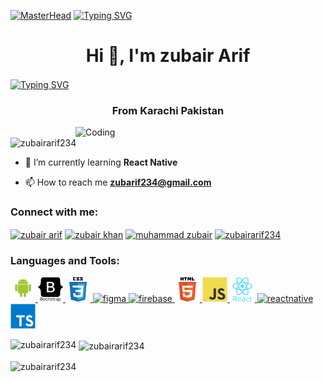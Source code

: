 [![MasterHead](https://getflywheel.com/layout/wp-content/uploads/2019/02/The_Best_Java_Script_Libraries_1800x500-1-1568x436.jpg)](https://rishavchanda.io)
[![Typing SVG](https://readme-typing-svg.demolab.com?font=Itim&size=30&pause=1000&color=00659A&width=435&lines=React+and+React+native+developer;Passionate+Javascript+developer+;Build+your+dream+app)](https://git.io/typing-svg)
<h1 align="center">Hi 👋, I'm zubair Arif</h1>

<a href="https://git.io/typing-svg"><img src="https://readme-typing-svg.demolab.com?font=Itim&size=30&pause=1000&color=00659A&width=435&lines=React+and+React+native+developer+🌱;Passionate+Javascript+developer+;Build+your+dream+app" alt="Typing SVG" align="center" /></a>
<h3 align="center"> From Karachi Pakistan</h3>
<img align="right" alt="Coding" width="400" src="https://camo.githubusercontent.com/683e2187241c641430216c864ce93fc5a0e0dfb232c5a01d1c54b54d63aa8cb2/68747470733a2f2f63646e2e6472696262626c652e636f6d2f75736572732f313136323037372f73637265656e73686f74732f333834383931342f70726f6772616d6d65722e676966">

<p align="left"> <img src="https://komarev.com/ghpvc/?username=zubairarif234&label=Profile%20views&color=0e75b6&style=flat" alt="zubairarif234" /> </p>

- 🌱 I’m currently learning **React Native**

- 📫 How to reach me **zubarif234@gmail.com**

<h3 align="left">Connect with me:</h3>
<p align="left">
<a href="https://dev.to/zubair arif" target="blank"><img align="center" src="https://raw.githubusercontent.com/rahuldkjain/github-profile-readme-generator/master/src/images/icons/Social/devto.svg" alt="zubair arif" height="30" width="40" /></a>
<a href="https://linkedin.com/in/zubair khan" target="blank"><img align="center" src="https://raw.githubusercontent.com/rahuldkjain/github-profile-readme-generator/master/src/images/icons/Social/linked-in-alt.svg" alt="zubair khan" height="30" width="40" /></a>
<a href="https://fb.com/muhammad zubair" target="blank"><img align="center" src="https://raw.githubusercontent.com/rahuldkjain/github-profile-readme-generator/master/src/images/icons/Social/facebook.svg" alt="muhammad zubair" height="30" width="40" /></a>
<a href="https://instagram.com/zubairarif234" target="blank"><img align="center" src="https://raw.githubusercontent.com/rahuldkjain/github-profile-readme-generator/master/src/images/icons/Social/instagram.svg" alt="zubairarif234" height="30" width="40" /></a>
</p>

<h3 align="left">Languages and Tools:</h3>
<p align="left"> <a href="https://developer.android.com" target="_blank" rel="noreferrer"> <img src="https://raw.githubusercontent.com/devicons/devicon/master/icons/android/android-original-wordmark.svg" alt="android" width="40" height="40"/> </a> <a href="https://getbootstrap.com" target="_blank" rel="noreferrer"> <img src="https://raw.githubusercontent.com/devicons/devicon/master/icons/bootstrap/bootstrap-plain-wordmark.svg" alt="bootstrap" width="40" height="40"/> </a> <a href="https://www.w3schools.com/css/" target="_blank" rel="noreferrer"> <img src="https://raw.githubusercontent.com/devicons/devicon/master/icons/css3/css3-original-wordmark.svg" alt="css3" width="40" height="40"/> </a> <a href="https://www.figma.com/" target="_blank" rel="noreferrer"> <img src="https://www.vectorlogo.zone/logos/figma/figma-icon.svg" alt="figma" width="40" height="40"/> </a> <a href="https://firebase.google.com/" target="_blank" rel="noreferrer"> <img src="https://www.vectorlogo.zone/logos/firebase/firebase-icon.svg" alt="firebase" width="40" height="40"/> </a> <a href="https://www.w3.org/html/" target="_blank" rel="noreferrer"> <img src="https://raw.githubusercontent.com/devicons/devicon/master/icons/html5/html5-original-wordmark.svg" alt="html5" width="40" height="40"/> </a> <a href="https://developer.mozilla.org/en-US/docs/Web/JavaScript" target="_blank" rel="noreferrer"> <img src="https://raw.githubusercontent.com/devicons/devicon/master/icons/javascript/javascript-original.svg" alt="javascript" width="40" height="40"/> </a> <a href="https://reactjs.org/" target="_blank" rel="noreferrer"> <img src="https://raw.githubusercontent.com/devicons/devicon/master/icons/react/react-original-wordmark.svg" alt="react" width="40" height="40"/> </a> <a href="https://reactnative.dev/" target="_blank" rel="noreferrer"> <img src="https://reactnative.dev/img/header_logo.svg" alt="reactnative" width="40" height="40"/> </a> <a href="https://www.typescriptlang.org/" target="_blank" rel="noreferrer"> <img src="https://raw.githubusercontent.com/devicons/devicon/master/icons/typescript/typescript-original.svg" alt="typescript" width="40" height="40"/> </a> </p>

<p><img align="left" src="https://github-readme-stats.vercel.app/api/top-langs?username=zubairarif234&show_icons=true&locale=en&layout=compact" alt="zubairarif234" /></p>

<p>&nbsp;<img align="center" src="https://github-readme-stats.vercel.app/api?username=zubairarif234&show_icons=true&locale=en" alt="zubairarif234" /></p>

<p><img align="center" src="https://github-readme-streak-stats.herokuapp.com/?user=zubairarif234&" alt="zubairarif234" /></p>
